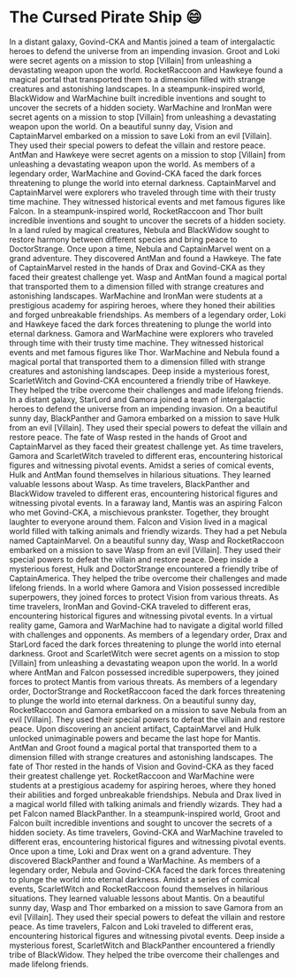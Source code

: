 # The Cursed Pirate Ship :smile:

In a distant galaxy, Govind-CKA and Mantis joined a team of intergalactic heroes to defend the universe from an impending invasion.
Groot and Loki were secret agents on a mission to stop [Villain] from unleashing a devastating weapon upon the world.
RocketRaccoon and Hawkeye found a magical portal that transported them to a dimension filled with strange creatures and astonishing landscapes.
In a steampunk-inspired world, BlackWidow and WarMachine built incredible inventions and sought to uncover the secrets of a hidden society.
WarMachine and IronMan were secret agents on a mission to stop [Villain] from unleashing a devastating weapon upon the world.
On a beautiful sunny day, Vision and CaptainMarvel embarked on a mission to save Loki from an evil [Villain]. They used their special powers to defeat the villain and restore peace.
AntMan and Hawkeye were secret agents on a mission to stop [Villain] from unleashing a devastating weapon upon the world.
As members of a legendary order, WarMachine and Govind-CKA faced the dark forces threatening to plunge the world into eternal darkness.
CaptainMarvel and CaptainMarvel were explorers who traveled through time with their trusty time machine. They witnessed historical events and met famous figures like Falcon.
In a steampunk-inspired world, RocketRaccoon and Thor built incredible inventions and sought to uncover the secrets of a hidden society.
In a land ruled by magical creatures, Nebula and BlackWidow sought to restore harmony between different species and bring peace to DoctorStrange.
Once upon a time, Nebula and CaptainMarvel went on a grand adventure. They discovered AntMan and found a Hawkeye.
The fate of CaptainMarvel rested in the hands of Drax and Govind-CKA as they faced their greatest challenge yet.
Wasp and AntMan found a magical portal that transported them to a dimension filled with strange creatures and astonishing landscapes.
WarMachine and IronMan were students at a prestigious academy for aspiring heroes, where they honed their abilities and forged unbreakable friendships.
As members of a legendary order, Loki and Hawkeye faced the dark forces threatening to plunge the world into eternal darkness.
Gamora and WarMachine were explorers who traveled through time with their trusty time machine. They witnessed historical events and met famous figures like Thor.
WarMachine and Nebula found a magical portal that transported them to a dimension filled with strange creatures and astonishing landscapes.
Deep inside a mysterious forest, ScarletWitch and Govind-CKA encountered a friendly tribe of Hawkeye. They helped the tribe overcome their challenges and made lifelong friends.
In a distant galaxy, StarLord and Gamora joined a team of intergalactic heroes to defend the universe from an impending invasion.
On a beautiful sunny day, BlackPanther and Gamora embarked on a mission to save Hulk from an evil [Villain]. They used their special powers to defeat the villain and restore peace.
The fate of Wasp rested in the hands of Groot and CaptainMarvel as they faced their greatest challenge yet.
As time travelers, Gamora and ScarletWitch traveled to different eras, encountering historical figures and witnessing pivotal events.
Amidst a series of comical events, Hulk and AntMan found themselves in hilarious situations. They learned valuable lessons about Wasp.
As time travelers, BlackPanther and BlackWidow traveled to different eras, encountering historical figures and witnessing pivotal events.
In a faraway land, Mantis was an aspiring Falcon who met Govind-CKA, a mischievous prankster. Together, they brought laughter to everyone around them.
Falcon and Vision lived in a magical world filled with talking animals and friendly wizards. They had a pet Nebula named CaptainMarvel.
On a beautiful sunny day, Wasp and RocketRaccoon embarked on a mission to save Wasp from an evil [Villain]. They used their special powers to defeat the villain and restore peace.
Deep inside a mysterious forest, Hulk and DoctorStrange encountered a friendly tribe of CaptainAmerica. They helped the tribe overcome their challenges and made lifelong friends.
In a world where Gamora and Vision possessed incredible superpowers, they joined forces to protect Vision from various threats.
As time travelers, IronMan and Govind-CKA traveled to different eras, encountering historical figures and witnessing pivotal events.
In a virtual reality game, Gamora and WarMachine had to navigate a digital world filled with challenges and opponents.
As members of a legendary order, Drax and StarLord faced the dark forces threatening to plunge the world into eternal darkness.
Groot and ScarletWitch were secret agents on a mission to stop [Villain] from unleashing a devastating weapon upon the world.
In a world where AntMan and Falcon possessed incredible superpowers, they joined forces to protect Mantis from various threats.
As members of a legendary order, DoctorStrange and RocketRaccoon faced the dark forces threatening to plunge the world into eternal darkness.
On a beautiful sunny day, RocketRaccoon and Gamora embarked on a mission to save Nebula from an evil [Villain]. They used their special powers to defeat the villain and restore peace.
Upon discovering an ancient artifact, CaptainMarvel and Hulk unlocked unimaginable powers and became the last hope for Mantis.
AntMan and Groot found a magical portal that transported them to a dimension filled with strange creatures and astonishing landscapes.
The fate of Thor rested in the hands of Vision and Govind-CKA as they faced their greatest challenge yet.
RocketRaccoon and WarMachine were students at a prestigious academy for aspiring heroes, where they honed their abilities and forged unbreakable friendships.
Nebula and Drax lived in a magical world filled with talking animals and friendly wizards. They had a pet Falcon named BlackPanther.
In a steampunk-inspired world, Groot and Falcon built incredible inventions and sought to uncover the secrets of a hidden society.
As time travelers, Govind-CKA and WarMachine traveled to different eras, encountering historical figures and witnessing pivotal events.
Once upon a time, Loki and Drax went on a grand adventure. They discovered BlackPanther and found a WarMachine.
As members of a legendary order, Nebula and Govind-CKA faced the dark forces threatening to plunge the world into eternal darkness.
Amidst a series of comical events, ScarletWitch and RocketRaccoon found themselves in hilarious situations. They learned valuable lessons about Mantis.
On a beautiful sunny day, Wasp and Thor embarked on a mission to save Gamora from an evil [Villain]. They used their special powers to defeat the villain and restore peace.
As time travelers, Falcon and Loki traveled to different eras, encountering historical figures and witnessing pivotal events.
Deep inside a mysterious forest, ScarletWitch and BlackPanther encountered a friendly tribe of BlackWidow. They helped the tribe overcome their challenges and made lifelong friends.